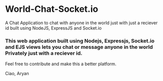 # World-Chat-Socket.io

A Chat Application to chat with anyone in the world just with just a reciever id built using NodeJS, ExpressJS and Socket.io 

### This web application built using Nodejs, Expressjs, Socket.io and EJS views lets you chat or message anyone in the world Privately just with a reciever id.

Feel free to contribute and make this a better platform.


Ciao,
Aryan

